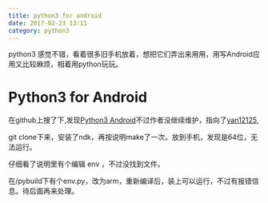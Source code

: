 ```yaml
---
title: python3 for android  
date: 2017-02-23 13:11  
category: python3  
---  
```


python3 感觉不错，看着很多旧手机放着，想把它们弄出来用用，用写Android应用又比较麻烦，相着用python玩玩。  

# Python3 for Android

在github上搜了下,发现[Python3 Android](https://github.com/rave-engine/python3-android)不过作者没继续维护，指向了[yan12125](https://github.com/yan12125/python3-android),

git clone下来，安装了ndk，再按说明make了一次。放到手机，发现是64位，无法运行。

仔细看了说明里有个编辑 env ，不过没找到文件。

在/pybuild下有个env.py，改为arm，重新编译后，装上可以运行，不过有报错信息。待后面再来处理。